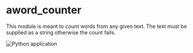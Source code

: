 # aword_counter
This module is meant to count words from any given text. The text must be supplied as a string otherwise the count fails.


![Python application](https://github.com/karianjahi/aword_counter/workflows/Python%20application/badge.svg)
